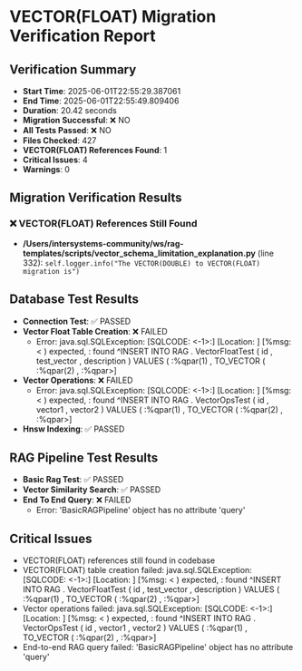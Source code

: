 # VECTOR(FLOAT) Migration Verification Report

## Verification Summary

- **Start Time**: 2025-06-01T22:55:29.387061
- **End Time**: 2025-06-01T22:55:49.809406
- **Duration**: 20.42 seconds
- **Migration Successful**: ❌ NO
- **All Tests Passed**: ❌ NO
- **Files Checked**: 427
- **VECTOR(FLOAT) References Found**: 1
- **Critical Issues**: 4
- **Warnings**: 0

## Migration Verification Results

### ❌ VECTOR(FLOAT) References Still Found

- **/Users/intersystems-community/ws/rag-templates/scripts/vector_schema_limitation_explanation.py** (line 332): `self.logger.info("The VECTOR(DOUBLE) to VECTOR(FLOAT) migration is")`

## Database Test Results

- **Connection Test**: ✅ PASSED
- **Vector Float Table Creation**: ❌ FAILED
  - Error: java.sql.SQLException: [SQLCODE: <-1>:<Invalid SQL statement>]
[Location: <Prepare>]
[%msg: < ) expected, : found ^INSERT INTO RAG . VectorFloatTest ( id , test_vector , description ) VALUES ( :%qpar(1) , TO_VECTOR ( :%qpar(2) , :%qpar>]
- **Vector Operations**: ❌ FAILED
  - Error: java.sql.SQLException: [SQLCODE: <-1>:<Invalid SQL statement>]
[Location: <Prepare>]
[%msg: < ) expected, : found ^INSERT INTO RAG . VectorOpsTest ( id , vector1 , vector2 ) VALUES ( :%qpar(1) , TO_VECTOR ( :%qpar(2) , :%qpar>]
- **Hnsw Indexing**: ✅ PASSED

## RAG Pipeline Test Results

- **Basic Rag Test**: ✅ PASSED
- **Vector Similarity Search**: ✅ PASSED
- **End To End Query**: ❌ FAILED
  - Error: 'BasicRAGPipeline' object has no attribute 'query'

## Critical Issues

- VECTOR(FLOAT) references still found in codebase
- VECTOR(FLOAT) table creation failed: java.sql.SQLException: [SQLCODE: <-1>:<Invalid SQL statement>]
[Location: <Prepare>]
[%msg: < ) expected, : found ^INSERT INTO RAG . VectorFloatTest ( id , test_vector , description ) VALUES ( :%qpar(1) , TO_VECTOR ( :%qpar(2) , :%qpar>]
- Vector operations failed: java.sql.SQLException: [SQLCODE: <-1>:<Invalid SQL statement>]
[Location: <Prepare>]
[%msg: < ) expected, : found ^INSERT INTO RAG . VectorOpsTest ( id , vector1 , vector2 ) VALUES ( :%qpar(1) , TO_VECTOR ( :%qpar(2) , :%qpar>]
- End-to-end RAG query failed: 'BasicRAGPipeline' object has no attribute 'query'

